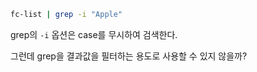 ```bash
fc-list | grep -i "Apple"
```
grep의 `-i` 옵션은 case를 무시하여 검색한다.

그런데 grep을 결과값을 필터하는 용도로 사용할 수 있지 않을까?
